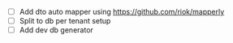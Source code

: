 


- [ ] Add dto auto mapper using https://github.com/riok/mapperly
- [ ] Split to db per tenant setup
- [ ] Add dev db generator 
